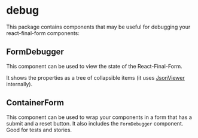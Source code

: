 # debug

This package contains components that may be useful for debugging your
react-final-form components:

## FormDebugger

This component can be used to view the state of the React-Final-Form.

It shows the properties as a tree of collapsible items (it uses
[JsonViewer](https://viewer.textea.io/) internally).

## ContainerForm

This component can be used to wrap your components in a form that has a submit
and a reset button. It also includes the `FormDebugger` component.
Good for tests and stories.
